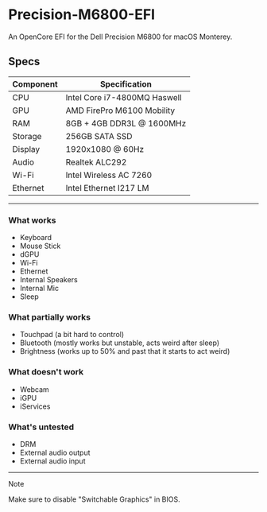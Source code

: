 # Precision-M6800-EFI
An OpenCore EFI for the Dell Precision M6800 for macOS Monterey.

## Specs

| Component | Specification                |
|-----------|------------------------------|
| CPU       | Intel Core i7-4800MQ Haswell |
| GPU       | AMD FirePro M6100 Mobility   |
| RAM       | 8GB + 4GB DDR3L @ 1600MHz    |
| Storage   | 256GB SATA SSD               |
| Display   | 1920x1080 @ 60Hz             |
| Audio     | Realtek ALC292               |
| Wi-Fi     | Intel Wireless AC 7260       |
| Ethernet  | Intel Ethernet I217 LM       |

---

### What works
- Keyboard
- Mouse Stick
- dGPU
- Wi-Fi
- Ethernet
- Internal Speakers
- Internal Mic
- Sleep
### What partially works
- Touchpad (a bit hard to control)
- Bluetooth (mostly works but unstable, acts weird after sleep)
- Brightness (works up to 50% and past that it starts to act weird)
### What doesn't work
- Webcam
- iGPU
- iServices
### What's untested
- DRM
- External audio output
- External audio input

---
> [!NOTE]
> Make sure to disable "Switchable Graphics" in BIOS.
